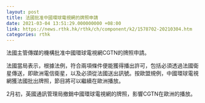 ```yaml
---
layout: post
title: 法國批准中國環球電視網的牌照申請
date: 2021-03-04 13:51:29.000000000 +08:00
link: https://news.rthk.hk/rthk/ch/component/k2/1578702-20210304.htm
categories: rthk
---
```


法國主管傳媒的機構批准中國環球電視網CGTN的牌照申請。

法國當局表示，根據法例，符合兩項條件便能獲得播出許可，包括必須透過法國衛星傳送，即歐洲電信衛星，以及必須從法國送出訊號。按歐盟規例，中國環球電視網獲法國批出牌照，節目將可以繼續在歐洲播放。

2月初，英國通訊管理局撤銷中國環球電視網的牌照，影響CGTN在歐洲的播放。
